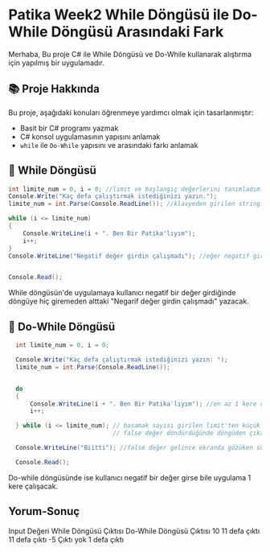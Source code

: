 # Patika Week2 While Döngüsü ile Do-While Döngüsü Arasındaki Fark
Merhaba,
Bu proje C# ile While Döngüsü ve Do-While kullanarak alıştırma için yapılmış bir uygulamadır.

## 📚 Proje Hakkında
Bu proje, aşağıdaki konuları öğrenmeye yardımcı olmak için tasarlanmıştır:
- Basit bir C# programı yazmak
- C# konsol uygulamasının yapısını anlamak
- `while` ile `Do-While` yapısını ve arasındaki farkı anlamak

## 🚀 While Döngüsü
```csharp
int limite_num = 0, i = 0; //limit ve başlangıç değerlerini tanımladım.
Console.Write("Kaç defa çalıştırmak istediğinizi yazın.");
limite_num = int.Parse(Console.ReadLine()); //klavyeden girilen string değeri tam sayıya çevirdim

while (i <= limite_num)
{
    Console.WriteLine(i + ". Ben Bir Patika'lıyım");
    i++;
}
Console.WriteLine("Negatif değer girdin çalışmadı"); //eğer negatif girilmezse döngüye girmeden kod gösterilcek.


Console.Read();
```

While döngüsün'de uygulamaya kullanıcı negatif bir değer girdiğinde döngüye hiç giremeden alttaki "Negarif değer girdin çalışmadı" yazacak.

## 🚀 Do-While Döngüsü
```csharp
  int limite_num = 0, i = 0;

  Console.Write("Kaç defa çalıştırmak istediğinizi yazın: ");
  limite_num = int.Parse(Console.ReadLine());


  do
  {
      Console.WriteLine(i + ". Ben Bir Patika'lıyım"); //en az 1 kere çalışacak. Negatif olsa bile.
      i++;

  } while (i <= limite_num); // basamak sayısı girilen limit'ten küçük olduğu sürece döngü devam edecek.
                             // false değer döndürdüğünde döngüden çıkacak.

  Console.WriteLine("Biitti"); //false değer gelince ekranda gözüken sonuç.

  Console.Read();
```

Do-while döngüsünde ise kullanıcı negatif bir değer girse bile uygulama 1 kere çalışacak.

## Yorum-Sonuç

Input Değeri	    While Döngüsü Çıktısı	      Do-While Döngüsü Çıktısı
10	              11 defa çıktı	              11 defa çıktı
-5	              Çıktı yok	                  1 defa çıktı
